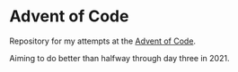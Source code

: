 # Advent of Code

Repository for my attempts at the [Advent of Code](https://adventofcode.com/).

Aiming to do better than halfway through day three in 2021.